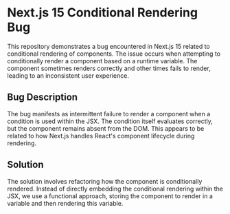 # Next.js 15 Conditional Rendering Bug

This repository demonstrates a bug encountered in Next.js 15 related to conditional rendering of components.  The issue occurs when attempting to conditionally render a component based on a runtime variable. The component sometimes renders correctly and other times fails to render, leading to an inconsistent user experience.

## Bug Description

The bug manifests as intermittent failure to render a component when a condition is used within the JSX.  The condition itself evaluates correctly, but the component remains absent from the DOM. This appears to be related to how Next.js handles React's component lifecycle during rendering.

## Solution

The solution involves refactoring how the component is conditionally rendered. Instead of directly embedding the conditional rendering within the JSX,  we use a functional approach, storing the component to render in a variable and then rendering this variable.
